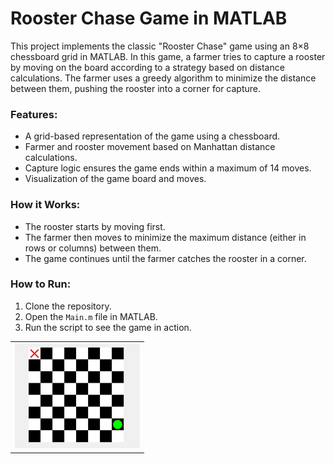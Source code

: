 # Rooster Chase Game in MATLAB

This project implements the classic "Rooster Chase" game using an 8×8 chessboard grid in MATLAB. In this game, a farmer tries to capture a rooster by moving on the board according to a strategy based on distance calculations. The farmer uses a greedy algorithm to minimize the distance between them, pushing the rooster into a corner for capture.

### Features:
- A grid-based representation of the game using a chessboard.
- Farmer and rooster movement based on Manhattan distance calculations.
- Capture logic ensures the game ends within a maximum of 14 moves.
- Visualization of the game board and moves.

### How it Works:
- The rooster starts by moving first.
- The farmer then moves to minimize the maximum distance (either in rows or columns) between them.
- The game continues until the farmer catches the rooster in a corner.

### How to Run:
1. Clone the repository.
2. Open the `Main.m` file in MATLAB.
3. Run the script to see the game in action.

<table>
  <tr>
    <td><img src="RC.gif" alt="Animation 1" width="200"></td>
  </tr>
</table>
